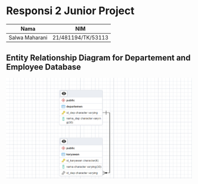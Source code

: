 # Responsi 2 Junior Project
|Nama | NIM|
| --- | --- |
| Salwa Maharani | 21/481194/TK/53113 |

## Entity Relationship Diagram for Departement and Employee Database
![](erd-responsi.png)
